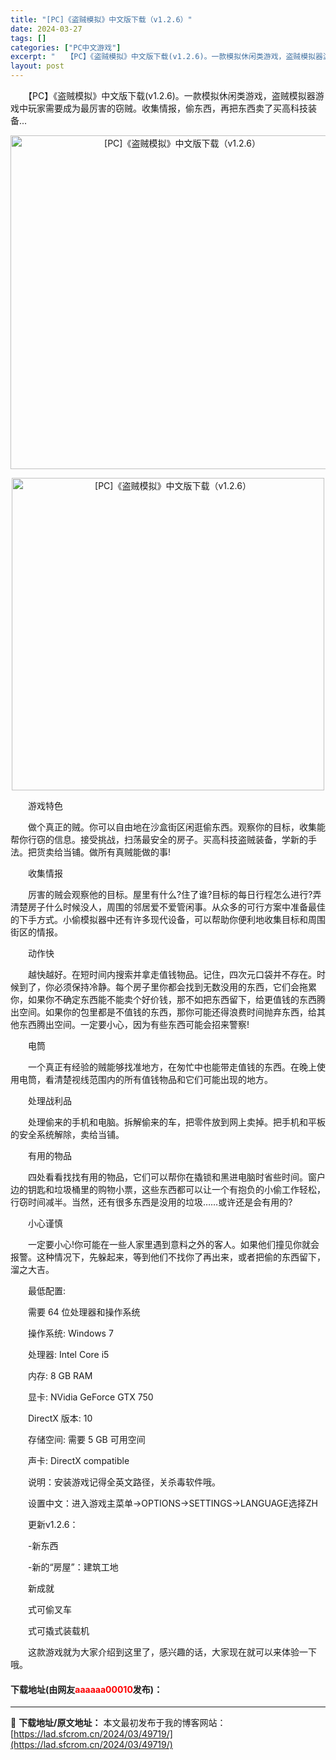 ```yaml
---
title: "[PC]《盗贼模拟》中文版下载（v1.2.6）"
date: 2024-03-27
tags: []
categories: ["PC中文游戏"]
excerpt: "　　【PC】《盗贼模拟》中文版下载(v1.2.6)。一款模拟休闲类游戏，盗贼模拟器游戏中玩家需要成为最厉害的窃贼。收集情报，偷东西，再把东西卖了买高科技装备... 　　游戏特色 　　做个真正的贼。你可以自由地在沙盒街区闲逛偷东西。观察你的目标，收集能帮你行窃的信息。接受挑战，扫荡最安全的房子。买高科&hellip;"
layout: post
---
```


 <p>　　【PC】《盗贼模拟》中文版下载(v1.2.6)。一款模拟休闲类游戏，盗贼模拟器游戏中玩家需要成为最厉害的窃贼。收集情报，偷东西，再把东西卖了买高科技装备...</p> <p align="center"><img align="" border="0" src="https://lad.sfcrom.cn/wp-content/uploads/2024/03/20240327_66037165b1c95.webp" width="534" alt="[PC]《盗贼模拟》中文版下载（v1.2.6）" /></p> <p align="center"><img align="" border="0" src="https://lad.sfcrom.cn/wp-content/uploads/2024/03/20240327_66037165f4052.webp" width="500" alt="[PC]《盗贼模拟》中文版下载（v1.2.6）" /></p> <p>　　游戏特色</p> <p>　　做个真正的贼。你可以自由地在沙盒街区闲逛偷东西。观察你的目标，收集能帮你行窃的信息。接受挑战，扫荡最安全的房子。买高科技盗贼装备，学新的手法。把货卖给当铺。做所有真贼能做的事!</p> <p>　　收集情报</p> <p>　　厉害的贼会观察他的目标。屋里有什么?住了谁?目标的每日行程怎么进行?弄清楚房子什么时候没人，周围的邻居爱不爱管闲事。从众多的可行方案中准备最佳的下手方式。小偷模拟器中还有许多现代设备，可以帮助你便利地收集目标和周围街区的情报。</p> <p>　　动作快</p> <p>　　越快越好。在短时间内搜索并拿走值钱物品。记住，四次元口袋并不存在。时候到了，你必须保持冷静。每个房子里你都会找到无数没用的东西，它们会拖累你，如果你不确定东西能不能卖个好价钱，那不如把东西留下，给更值钱的东西腾出空间。如果你的包里都是不值钱的东西，那你可能还得浪费时间抛弃东西，给其他东西腾出空间。一定要小心，因为有些东西可能会招来警察!</p> <p>　　电筒</p> <p>　　一个真正有经验的贼能够找准地方，在匆忙中也能带走值钱的东西。在晚上使用电筒，看清楚视线范围内的所有值钱物品和它们可能出现的地方。</p> <p>　　处理战利品</p> <p>　　处理偷来的手机和电脑。拆解偷来的车，把零件放到网上卖掉。把手机和平板的安全系统解除，卖给当铺。</p> <p>　　有用的物品</p> <p>　　四处看看找找有用的物品，它们可以帮你在撬锁和黑进电脑时省些时间。窗户边的钥匙和垃圾桶里的购物小票，这些东西都可以让一个有抱负的小偷工作轻松，行窃时间减半。当然，还有很多东西是没用的垃圾&hellip;&hellip;或许还是会有用的?</p> <p>　　小心谨慎</p> <p>　　一定要小心!你可能在一些人家里遇到意料之外的客人。如果他们撞见你就会报警。这种情况下，先躲起来，等到他们不找你了再出来，或者把偷的东西留下，溜之大吉。</p> <p>　　最低配置:</p> <p>　　需要 64 位处理器和操作系统</p> <p>　　操作系统: Windows 7</p> <p>　　处理器: Intel Core i5</p> <p>　　内存: 8 GB RAM</p> <p>　　显卡: NVidia GeForce GTX 750</p> <p>　　DirectX 版本: 10</p> <p>　　存储空间: 需要 5 GB 可用空间</p> <p>　　声卡: DirectX compatible</p> <p>　　说明：安装游戏记得全英文路径，关杀毒软件哦。</p> <p>　　设置中文：进入游戏主菜单-&gt;OPTIONS-&gt;SETTINGS-&gt;LANGUAGE选择ZH</p> <p>　　更新v1.2.6：</p> <p>　　-新东西</p> <p>　　-新的&ldquo;房屋&rdquo;：建筑工地</p> <p>　　新成就</p> <p>　　式可偷叉车</p> <p>　　式可撬式装载机</p> <p>　　这款游戏就为大家介绍到这里了，感兴趣的话，大家现在就可以来体验一下哦。</p> <p><h4>下载地址(由网友<font color="red">aaaaaa00010</font>发布)：</h4></p> 

---
📖 **下载地址/原文地址：** 本文最初发布于我的博客网站：[https://lad.sfcrom.cn/2024/03/49719/](https://lad.sfcrom.cn/2024/03/49719/)
